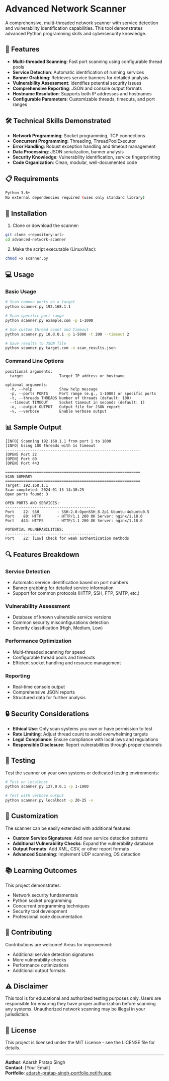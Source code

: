 # Advanced Network Scanner

A comprehensive, multi-threaded network scanner with service detection and vulnerability identification capabilities. This tool demonstrates advanced Python programming skills and cybersecurity knowledge.

## 🚀 Features

- **Multi-threaded Scanning**: Fast port scanning using configurable thread pools
- **Service Detection**: Automatic identification of running services
- **Banner Grabbing**: Retrieves service banners for detailed analysis
- **Vulnerability Assessment**: Identifies potential security issues
- **Comprehensive Reporting**: JSON and console output formats
- **Hostname Resolution**: Supports both IP addresses and hostnames
- **Configurable Parameters**: Customizable threads, timeouts, and port ranges

## 🛠️ Technical Skills Demonstrated

- **Network Programming**: Socket programming, TCP connections
- **Concurrent Programming**: Threading, ThreadPoolExecutor
- **Error Handling**: Robust exception handling and timeout management
- **Data Processing**: JSON serialization, banner analysis
- **Security Knowledge**: Vulnerability identification, service fingerprinting
- **Code Organization**: Clean, modular, well-documented code

## 📋 Requirements

```bash
Python 3.6+
No external dependencies required (uses only standard library)
```

## 🔧 Installation

1. Clone or download the scanner:
```bash
git clone <repository-url>
cd advanced-network-scanner
```

2. Make the script executable (Linux/Mac):
```bash
chmod +x scanner.py
```

## 💻 Usage

### Basic Usage
```bash
# Scan common ports on a target
python scanner.py 192.168.1.1

# Scan specific port range
python scanner.py example.com -p 1-1000

# Use custom thread count and timeout
python scanner.py 10.0.0.1 -p 1-5000 -t 200 --timeout 2

# Save results to JSON file
python scanner.py target.com -o scan_results.json
```

### Command Line Options
```
positional arguments:
  target                Target IP address or hostname

optional arguments:
  -h, --help            Show help message
  -p, --ports PORTS     Port range (e.g., 1-1000) or specific ports
  -t, --threads THREADS Number of threads (default: 100)
  --timeout TIMEOUT     Socket timeout in seconds (default: 1)
  -o, --output OUTPUT   Output file for JSON report
  -v, --verbose         Enable verbose output
```

## 📊 Sample Output

```
[INFO] Scanning 192.168.1.1 from port 1 to 1000
[INFO] Using 100 threads with 1s timeout
------------------------------------------------------------
[OPEN] Port 22
[OPEN] Port 80
[OPEN] Port 443

============================================================
SCAN SUMMARY
============================================================
Target: 192.168.1.1
Scan completed: 2024-01-15 14:30:25
Open ports found: 3

OPEN PORTS AND SERVICES:
----------------------------------------
Port    22: SSH        - SSH-2.0-OpenSSH_8.2p1 Ubuntu-4ubuntu0.5
Port    80: HTTP       - HTTP/1.1 200 OK Server: nginx/1.18.0
Port   443: HTTPS      - HTTP/1.1 200 OK Server: nginx/1.18.0

POTENTIAL VULNERABILITIES:
----------------------------------------
Port    22: [Low] Check for weak authentication methods
```

## 🔍 Features Breakdown

### Service Detection
- Automatic service identification based on port numbers
- Banner grabbing for detailed service information
- Support for common protocols (HTTP, SSH, FTP, SMTP, etc.)

### Vulnerability Assessment
- Database of known vulnerable service versions
- Common security misconfigurations detection
- Severity classification (High, Medium, Low)

### Performance Optimization
- Multi-threaded scanning for speed
- Configurable thread pools and timeouts
- Efficient socket handling and resource management

### Reporting
- Real-time console output
- Comprehensive JSON reports
- Structured data for further analysis

## 🔒 Security Considerations

- **Ethical Use**: Only scan systems you own or have permission to test
- **Rate Limiting**: Adjust thread count to avoid overwhelming targets
- **Legal Compliance**: Ensure compliance with local laws and regulations
- **Responsible Disclosure**: Report vulnerabilities through proper channels

## 🧪 Testing

Test the scanner on your own systems or dedicated testing environments:

```bash
# Test on localhost
python scanner.py 127.0.0.1 -p 1-1000

# Test with verbose output
python scanner.py localhost -p 20-25 -v
```

## 🔧 Customization

The scanner can be easily extended with additional features:

- **Custom Service Signatures**: Add new service detection patterns
- **Additional Vulnerability Checks**: Expand the vulnerability database
- **Output Formats**: Add XML, CSV, or other report formats
- **Advanced Scanning**: Implement UDP scanning, OS detection

## 📚 Learning Outcomes

This project demonstrates:
- Network security fundamentals
- Python socket programming
- Concurrent programming techniques
- Security tool development
- Professional code documentation

## 🤝 Contributing

Contributions are welcome! Areas for improvement:
- Additional service detection signatures
- More vulnerability checks
- Performance optimizations
- Additional output formats

## ⚠️ Disclaimer

This tool is for educational and authorized testing purposes only. Users are responsible for ensuring they have proper authorization before scanning any systems. Unauthorized network scanning may be illegal in your jurisdiction.

## 📄 License

This project is licensed under the MIT License - see the LICENSE file for details.

---

**Author**: Adarsh Pratap Singh  
**Contact**: [Your Email]  
**Portfolio**: [adarsh-pratap-singh-portfolio.netlify.app](https://adarsh-pratap-singh-portfolio.netlify.app/)